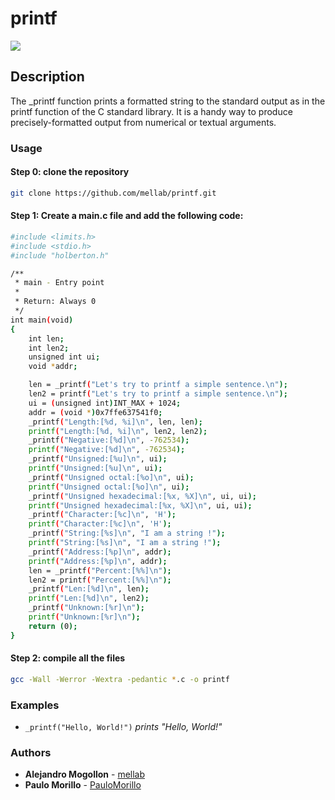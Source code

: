 # printf
<img
  src="https://secure.meetupstatic.com/photos/event/b/c/5/6/600_475548214.jpeg"
  align="center"
/>

## Description

The _printf function prints a formatted string to the standard output as in the printf function of the C standard library. It is a handy way to produce precisely-formatted output from numerical or textual arguments.

### Usage

#### Step 0: clone the repository

```sh
git clone https://github.com/mellab/printf.git
```

#### Step 1: Create a main.c file and add the following code:

```sh
#include <limits.h>
#include <stdio.h>
#include "holberton.h"

/**
 * main - Entry point
 *
 * Return: Always 0
 */
int main(void)
{
    int len;
    int len2;
    unsigned int ui;
    void *addr;

    len = _printf("Let's try to printf a simple sentence.\n");
    len2 = printf("Let's try to printf a simple sentence.\n");
    ui = (unsigned int)INT_MAX + 1024;
    addr = (void *)0x7ffe637541f0;
    _printf("Length:[%d, %i]\n", len, len);
    printf("Length:[%d, %i]\n", len2, len2);
    _printf("Negative:[%d]\n", -762534);
    printf("Negative:[%d]\n", -762534);
    _printf("Unsigned:[%u]\n", ui);
    printf("Unsigned:[%u]\n", ui);
    _printf("Unsigned octal:[%o]\n", ui);
    printf("Unsigned octal:[%o]\n", ui);
    _printf("Unsigned hexadecimal:[%x, %X]\n", ui, ui);
    printf("Unsigned hexadecimal:[%x, %X]\n", ui, ui);
    _printf("Character:[%c]\n", 'H');
    printf("Character:[%c]\n", 'H');
    _printf("String:[%s]\n", "I am a string !");
    printf("String:[%s]\n", "I am a string !");
    _printf("Address:[%p]\n", addr);
    printf("Address:[%p]\n", addr);
    len = _printf("Percent:[%%]\n");
    len2 = printf("Percent:[%%]\n");
    _printf("Len:[%d]\n", len);
    printf("Len:[%d]\n", len2);
    _printf("Unknown:[%r]\n");
    printf("Unknown:[%r]\n");
    return (0);
}
```

#### Step 2: compile all the files

```sh
gcc -Wall -Werror -Wextra -pedantic *.c -o printf
```

### Examples

* ```_printf("Hello, World!")``` *prints "Hello, World!"*

### Authors
* **Alejandro Mogollon** - [mellab](https://github.com/mellab)
* **Paulo Morillo** - [PauloMorillo](https://github.com/PauloMorillo)
